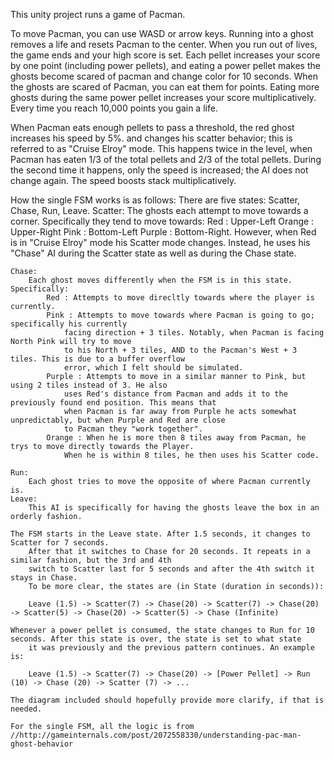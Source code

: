 This unity project runs a game of Pacman.

To move Pacman, you can use WASD or arrow keys. Running into a ghost removes a life and resets Pacman to the center.
When you run out of lives, the game ends and your high score is set.
Each pellet increases your score by one point (including power pellets), and
eating a power pellet makes the ghosts become scared of pacman and change color for 10 seconds. 
When the ghosts are scared of Pacman, you can eat them for points.
Eating more ghosts during the same power pellet increases your score multiplicatively. 
Every time you reach 10,000 points you gain a life.

When Pacman eats enough pellets to pass a threshold, the red ghost increases his speed by 5%.
and changes his scatter behavior; this is referred to as "Cruise Elroy" mode. This happens twice in the level,
when Pacman has eaten 1/3 of the total pellets and 2/3 of the total pellets. During the second time it happens,
only the speed is increased; the AI does not change again. The speed boosts stack multiplicatively.


How the single FSM works is as follows:
	There are five states: Scatter, Chase, Run, Leave.
	Scatter:
		The ghosts each attempt to move towards a corner. Specifically they tend to move towards:
			Red : Upper-Left
			Orange : Upper-Right
			Pink : Bottom-Left
			Purple : Bottom-Right.
		However, when Red is in "Cruise Elroy" mode his Scatter mode changes. Instead, he uses his "Chase" AI during the
			Scatter state as well as during the Chase state.
		
	Chase:
		Each ghost moves differently when the FSM is in this state. Specifically:
			Red : Attempts to move direcltly towards where the player is currently.
			Pink : Attempts to move towards where Pacman is going to go; specifically his currently
				facing direction + 3 tiles. Notably, when Pacman is facing North Pink will try to move 
				to his North + 3 tiles, AND to the Pacman's West + 3 tiles. This is due to a buffer overflow
				error, which I felt should be simulated.
			Purple : Attempts to move in a similar manner to Pink, but using 2 tiles instead of 3. He also
				uses Red's distance from Pacman and adds it to the previously found end position. This means that
				when Pacman is far away from Purple he acts somewhat unpredictably, but when Purple and Red are close
				to Pacman they "work together".
			Orange : When he is more then 8 tiles away from Pacman, he trys to move directly towards the Player.
				When he is within 8 tiles, he then uses his Scatter code.
	
	Run:
		Each ghost tries to move the opposite of where Pacman currently is.
	Leave:
		This AI is specifically for having the ghosts leave the box in an orderly fashion.
		
	The FSM starts in the Leave state. After 1.5 seconds, it changes to Scatter for 7 seconds. 
		After that it switches to Chase for 20 seconds. It repeats in a similar fashion, but the 3rd and 4th
		switch to Scatter last for 5 seconds and after the 4th switch it stays in Chase.
		To be more clear, the states are (in State (duration in seconds)):
		
		Leave (1.5) -> Scatter(7) -> Chase(20) -> Scatter(7) -> Chase(20) -> Scatter(5) -> Chase(20) -> Scatter(5) -> Chase (Infinite)
	
	Whenever a power pellet is consumed, the state changes to Run for 10 seconds. After this state is over, the state is set to what state
		it was previously and the previous pattern continues. An example is:
		
		Leave (1.5) -> Scatter(7) -> Chase(20) -> [Power Pellet] -> Run (10) -> Chase (20) -> Scatter (7) -> ...
	
	The diagram included should hopefully provide more clarify, if that is needed.
		
	For the single FSM, all the logic is from //http://gameinternals.com/post/2072558330/understanding-pac-man-ghost-behavior
	
	